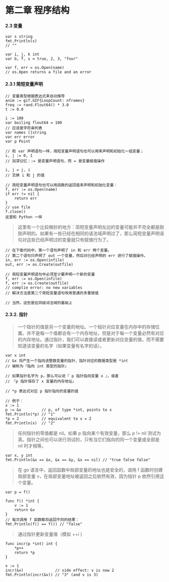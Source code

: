 # 第二章 程序结构

#### 2.3 变量
``` golang
var s string
fmt.Println(s)
// ""

var i, j, k int
var b, f, s = true, 2, 3, "four"

var f, err = os.Open(name)
// os.Open returns a file and an error
```

#### 2.3.1 简短变量声明
``` golang
// 变量类型根据表达式来自动推导
anim := gif.GIF{LoopCount: nframes}
freq := rand.Flout64() * 3.0
t := 0.0

i := 100
var boiling flout64 = 100
// 应该是字符串列表
var names []string
var err error
var p Point

// 和 var 声明语句一样，简短变量声明语句也可以用来声明和初始化一组变量；
i, j := 0, 1
// 加深记忆：:= 是变量声明语句，而 = 是变量赋值操作

i, j = j, i
// 交换 i 和 j 的值

// 简短变量声明语句也可以用函数的返回值来声明和初始化变量：
f, err := os.Open(name)
if err != nil {
    return err
}
// use file
f.close()
这里和 Python 一样
```

> 这里有一个比较微妙的地方：简短变量声明左边的变量可能并不完全都是刚刚声明的。如果有一些已经在相同的语法域声明过了，那么简短变量声明语句对这些已经声明过的变量就只有赋值行为了。

``` golang
// 在下面代码中，第一个语句声明了 in 和 err 两个变量。
// 第二个语句只声明了 out 一个变量，然后对已经声明的 err 进行了赋值操作。
in, err := os.Open(infile)
out, err := os.Create(outfile)

// 简短变量声明语句中必须至少要声明一个新的变量
f, err := os.Open(infile)
f, err := os.Create(outfile)
// complie error: no new variables
// 解决方法是第二个简短变量语句改用普通的多重赋值

// 当然，这些是在同级词法域的基础上
```

#### 2.3.2. 指针
> 一个指针的值是另一个变量的地址。一个指针对应变量在内存中的存储位置。并不是每一个值都会有一个内存地址，但是对于每一个变量必然有对应的内存地址。通过指针，我们可以直接读或者更新对应变量的值，而不需要知道该变量的名字（如果变量有名字的话）。
```golang
var x int
// &x 将产生一个指向该整数变量的指针，指针对应的数据类型是 *int
// 被称为『指向 int 类型的指针』

// 如果指针名字为 p，那么可以说『 p 指针指向变量 x 』，或者
// 『p 指针保存了 x 变量的内存地址』

// *p 表达式对应 p 指针指向的变量的值

// 例子：
x := 1
p := &x         // p, of type *int, points to x
fmt.Println(*p) // "1"
*p = 2          // equivalent to x = 2
fmt.Println(x)  // "2"
```

> 任何指针的零值都是 nil。如果 p 指向某个有效变量，那么 p != nil 测试为真。指针之间也可以进行测试的，只有当它们指向的同一个变量或全部是 nil 时才相等。

```golang
var x, y int
fmt.Println(&x == &x, &x == &y, &x == nil) // "true false false"
```

> 在 go 语言中，返回函数中局部变量的地址也是安全的，调用 f 函数时创建局部变量 v，在局部变量地址被返回之后依然有效，因为指针 p 依然引用这个变量。
```golang
var p = f()

func f() *int {
    v := 1
    return &v
}
// 每次调用 f 函数都将返回不同的结果：
fmt.Println(f() == f()) // "false"
```

> 通过指针更新变量值（模拟 ++i )
```golang
func incr(p *int) int {
    *p++
    return *p
}

v := 1
incr(&v)              // side effect: v is now 2
fmt.Println(incr(&v)) // "3" (and v is 3)
```